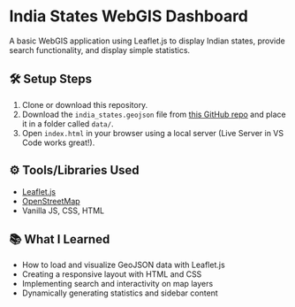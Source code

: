 # India States WebGIS Dashboard

A basic WebGIS application using Leaflet.js to display Indian states, provide search functionality, and display simple statistics.

## 🛠 Setup Steps

1. Clone or download this repository.
2. Download the `india_states.geojson` file from [this GitHub repo](https://github.com/Subhash9325/GeoJson-Data-of-Indian-States) and place it in a folder called `data/`.
3. Open `index.html` in your browser using a local server (Live Server in VS Code works great!).

## ⚙️ Tools/Libraries Used

- [Leaflet.js](https://leafletjs.com/)
- [OpenStreetMap](https://www.openstreetmap.org/)
- Vanilla JS, CSS, HTML

## 📚 What I Learned

- How to load and visualize GeoJSON data with Leaflet.js
- Creating a responsive layout with HTML and CSS
- Implementing search and interactivity on map layers
- Dynamically generating statistics and sidebar content
